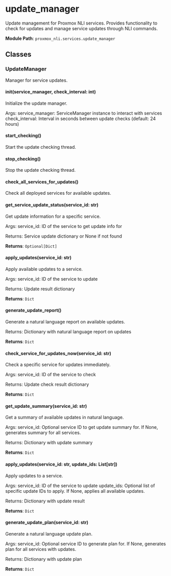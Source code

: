 # update_manager

Update management for Proxmox NLI services.
Provides functionality to check for updates and manage service updates through NLI commands.

**Module Path**: `proxmox_nli.services.update_manager`

## Classes

### UpdateManager

Manager for service updates.

#### __init__(service_manager, check_interval: int)

Initialize the update manager.

Args:
    service_manager: ServiceManager instance to interact with services
    check_interval: Interval in seconds between update checks (default: 24 hours)

#### start_checking()

Start the update checking thread.

#### stop_checking()

Stop the update checking thread.

#### check_all_services_for_updates()

Check all deployed services for available updates.

#### get_service_update_status(service_id: str)

Get update information for a specific service.

Args:
    service_id: ID of the service to get update info for
    
Returns:
    Service update dictionary or None if not found

**Returns**: `Optional[Dict]`

#### apply_updates(service_id: str)

Apply available updates to a service.

Args:
    service_id: ID of the service to update
    
Returns:
    Update result dictionary

**Returns**: `Dict`

#### generate_update_report()

Generate a natural language report on available updates.

Returns:
    Dictionary with natural language report on updates

**Returns**: `Dict`

#### check_service_for_updates_now(service_id: str)

Check a specific service for updates immediately.

Args:
    service_id: ID of the service to check
    
Returns:
    Update check result dictionary

**Returns**: `Dict`

#### get_update_summary(service_id: str)

Get a summary of available updates in natural language.

Args:
    service_id: Optional service ID to get update summary for.
               If None, generates summary for all services.
                
Returns:
    Dictionary with update summary

**Returns**: `Dict`

#### apply_updates(service_id: str, update_ids: List[str])

Apply updates to a service.

Args:
    service_id: ID of the service to update
    update_ids: Optional list of specific update IDs to apply.
                If None, applies all available updates.
                
Returns:
    Dictionary with update result

**Returns**: `Dict`

#### generate_update_plan(service_id: str)

Generate a natural language update plan.

Args:
    service_id: Optional service ID to generate plan for.
                If None, generates plan for all services with updates.
                
Returns:
    Dictionary with update plan

**Returns**: `Dict`

